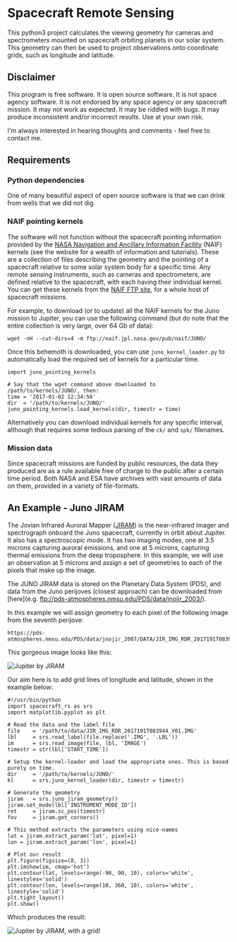 # Spacecraft Remote Sensing 

This python3 project calculates the viewing geometry for cameras and spectrometers mounted on spacecraft orbiting planets in our solar system. This geometry can then be used to project observations onto coordinate grids, such as longitude and latitude. 

## Disclaimer 

This program is free software. It is open source software. It is not space agency software. It is not endorsed by any space agency or any spacecraft mission. It may not work as expected. It may be riddled with bugs. It may produce inconsistent and/or incorrect results. Use at your own risk. 

I'm always interested in hearing thoughts and comments - feel free to contact me. 

## Requirements 

### Python dependencies 

One of many beautiful aspect of open source software is that we can drink from wells that we did not dig. 

### NAIF pointing kernels

The software will not function without the spacecraft pointing information provided by the [NASA Navigation and Ancillary Information Facility](https://naif.jpl.nasa.gov/naif/) (NAIF) kernels (see the website for a wealth of information and tutorials). These are a collection of files describing the geometry and the pointing of a spacecraft relative to some solar system body for a specific time. Any remote sensing instruments, such as cameras and spectrometers, are defined relative to the spacecraft, with each having their individual kernel. You can get these kernels from the [NAIF FTP site](ftp://naif.jpl.nasa.gov/pub/naif/), for a whole host of spacecraft missions. 

For example, to download (or to update) all the NAIF kernels for the Juno mission to Jupiter,  you can use the following command (but do note that the entire collection is very large, over 64 Gb of data):

```
wget -nH --cut-dirs=4 -m ftp://naif.jpl.nasa.gov/pub/naif/JUNO/
```
Once this behemoth is downloaded, you can use `juno_kernel_loader.py` to automatically load the required set of kernels for a particular time. 

```
import juno_pointing_kernels

# Say that the wget command above downloaded to /path/to/kernels/JUNO/, then:
time = '2017-01-02 12:34:56'
dir  = '/path/to/kernels/JUNO/'
juno_pointing_kernels.load_kernels(dir, timestr = time)
```

Alternatively you can download individual kernels for any specific interval, although that requires some tedious parsing of the `ck/` and `spk/` filenames. 

### Mission data

Since spacecraft missions are funded by public resources, the data they produced are as a rule available free of charge to the public after a certain time period. Both NASA and ESA have archives with vast amounts of data on them, provided in a variety of file-formats. 

## An Example - Juno JIRAM

The Jovian Infrared Auroral Mapper ([JIRAM](http://www.iaps.inaf.it/solarsystem/jiram/about-jiram/)) is the near-infrared imager and spectrograph onboard the Juno spacecraft, currently in orbit about Jupiter. It also has a spectroscopic mode. It has two imaging modes, one at 3.5 microns capturing auroral emissions, and one at 5 microns, capturing thermal emissions from the deep troposphere. In this example, we will use an observation at 5 microns and assign a set of geometries to each of the pixels that make up the image. 

The JUNO JIRAM data is stored on the Planetary Data System (PDS), and data from the Juno perijoves (closest approach) can be downloaded from [here](e.g. ftp://pds-atmospheres.nmsu.edu/PDS/data/jnojir_2003/). 

In this example we will assign geometry to each pixel of the following image from the seventh perijove:

```
https://pds-atmospheres.nmsu.edu/PDS/data/jnojir_2007/DATA/JIR_IMG_RDR_2017191T083944_V01.IMG
```

This gorgeous image looks like this:

![Jupiter by JIRAM](https://github.com/henrikmelin/spacecraft_rs/blob/master/resources/JIR_IMG_RDR_2017191T083944_V01.IMG.png)

Our aim here is to add grid lines of longitude and latitude, shown in the example below: 

```
#!/usr/bin/python
import spacecraft_rs as srs
import matplotlib.pyplot as plt

# Read the data and the label file
file    = '/path/to/data/JIR_IMG_RDR_2017191T083944_V01.IMG'
lbl     = srs.read_label(file.replace('.IMG', '.LBL'))
im      = srs.read_image(file, lbl, 'IMAGE')
timestr = str(lbl['START_TIME'])

# Setup the kernel-loader and load the appropriate ones. This is based purely on time.
dir     = '/path/to/kernels/JUNO/'
kl      = srs.juno_kernel_loader(dir, timestr = timestr)

# Generate the geometry
jiram   = srs.juno_jiram_geometry()
jiram.set_mode(lbl['INSTRUMENT_MODE_ID'])
ret     = jiram.sc_pos(timestr)
fov     = jiram.get_corners()

# This method extracts the parameters using nice-names
lat = jiram.extract_param('lat', pixel=1)
lon = jiram.extract_param('lon', pixel=1)

# Plot our result
plt.figure(figsize=(8, 3))
plt.imshow(im, cmap='hot')
plt.contour(lat, levels=range(-90, 90, 10), colors='white', linestyles='solid')
plt.contour(lon, levels=range(10, 360, 10), colors='white', linestyle='solid')
plt.tight_layout()
plt.show()
```

Which produces the result: 

![Jupiter by JIRAM, with a grid!](https://github.com/henrikmelin/spacecraft_rs/blob/master/resources/JIR_IMG_RDR_2017191T083944_V01_grid.png)










